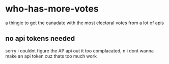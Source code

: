 # who-has-more-votes
a thingie to get the canadate with the most electoral votes from a lot of apis


## no api tokens needed

sorry i couldnt figure the AP api out it too complacated, n i dont wanna make an api token cuz thats too much work
